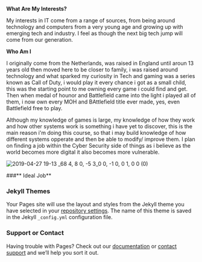 

**What Are My Interests?**

My interests in IT come from a range of sources, from being around technology and computers from a very young age and growing up with emerging tech and industry. I feel as though the next big tech jump will come from our generation. 

**Who Am I**

I originally come from the Netherlands, was raised in England until aroun 13 years old then moved here to be closer to family, i was raised around technology and what sparked my curiosity in Tech and gaming was a series known as Call of Duty, i would play it every chance i got as a small child, this was the starting point to me owning every game i could find and get. Then when medal of hounor and Battlefield came into the light i played all of them, i now own every MOH and BAttlefield title ever made, yes, even Battlefield free to play. 

Although my knowledge of games is large, my knowledge of how they work and how other systems work is something i have yet to discover, this is the main reason i'm doing this course, so that i may build knowledge of how different systems opperate and then be able to modify/ improve them. I plan on finding a job within the Cyber Security side of things as i believe as the world becomes more digital it also becomes more vulnerable.


![2019-04-27 19-13 _68 4, 8 0, -5 3_0 0, -1 0, 0 1, 0 0 (0)](https://user-images.githubusercontent.com/51146281/58609103-bd834b80-82e9-11e9-82c3-ad1514d112fc.png)



###** Ideal Job**

### Jekyll Themes

Your Pages site will use the layout and styles from the Jekyll theme you have selected in your [repository settings](https://github.com/AlexLoos20/-1-First-Assignment-2019/settings). The name of this theme is saved in the Jekyll `_config.yml` configuration file.

### Support or Contact

Having trouble with Pages? Check out our [documentation](https://help.github.com/categories/github-pages-basics/) or [contact support](https://github.com/contact) and we’ll help you sort it out. 
